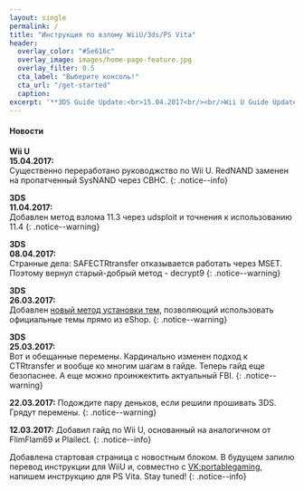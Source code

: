 ```yaml
---
layout: single
permalink: /
title: "Инструкция по взлому WiiU/3ds/PS Vita"
header:
  overlay_color: "#5e616c"
  overlay_image: images/home-page-feature.jpg
  overlay_filter: 0.5
  cta_label: "Выберите консоль!"
  cta_url: "/get-started"
  caption:
excerpt: '**3DS Guide Update:<br>15.04.2017<br/><br/>Wii U Guide Update:<br>15.04.2017<br/>**'
---
```

#### <a name="what_hombrw" />Новости
**Wii U**<br>**15.04.2017:**<br>
Существенно переработано руководжство по Wii U. RedNAND заменен на пропатченный SysNAND через CBHC.
{: .notice--info}

**3DS**<br>**11.04.2017:**<br>
Добавлен метод взлома 11.3 через udsploit и точнения к использованию 11.4
{: .notice--warning}

**3DS**<br>**08.04.2017:**<br>
Странные дела: SAFECTRtransfer отказывается работать через MSET. Поэтому вернул старый-добрый метод - decrypt9
{: .notice--warning}

**3DS**<br>**26.03.2017:**<br>
Добавлен [новый метод установки тем](/themes#eshop_themes), позволяющий использовать официальные темы прямо из eShop. 
{: .notice--warning}

**3DS**<br>**25.03.2017:**<br>Вот и обещанные перемены. Кардинально изменен подход к CTRtransfer и вообще ко многим шагам в гайде. Теперь гайд еще безопаснее. А еще можно проинжектить актуальный FBI.
{: .notice--warning}

**22.03.2017:** 
Подождите пару деньков, если решили прошивать 3DS. Грядут перемены. 
{: .notice--warning}

**12.03.2017:** Добавил гайд по Wii U, основанный на аналогичном от FlimFlam69 и Plailect. 
{: .notice--info}

Добавлена стартовая страница с новостным блоком. В будущем запилю перевод инструкции для WiiU и, совместно с [VK:portablegaming](https://vk.com/portablegaming), напишем инструкцию для PS Vita. Stay tuned!
{: .notice--info}